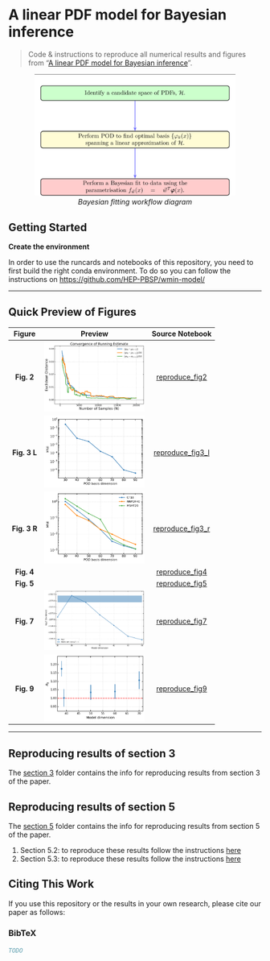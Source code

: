 # A linear PDF model for Bayesian inference

> Code & instructions to reproduce all numerical results and figures from  “[A linear PDF model for Bayesian inference](...)”.


<p align="center">
  <img src="figures/diagram.png" width="400">
  <br>
  <em>Bayesian fitting workflow diagram</em>
</p>


## Getting Started

**Create the environment**

In order to use the runcards and notebooks of this repository, you need to first build the right conda environment.
To do so you can follow the instructions on https://github.com/HEP-PBSP/wmin-model/
  

---
##  Quick Preview of Figures

| **Figure** |            **Preview**             |            **Source Notebook**             |
|:----------:|:----------------------------------:|:------------------------------------------:|
| **Fig. 2** | <img src="figures/figure2.png" width="200" alt="Fig. 2"/> | [reproduce_fig2](notebooks/sampled_mean_and_variance.ipynb) |
| **Fig. 3 L** | <img src="figures/figure3_left.png" width="200" alt="Fig. 3 L"/> | [reproduce_fig3_l](notebooks/completeness.ipynb) |
| **Fig. 3 R** | <img src="figures/figure3_right.png" width="200" alt="Fig. 3 R"/> | [reproduce_fig3_r](notebooks/generalisation.ipynb) |
| **Fig. 4** |                                    | [reproduce_fig4](notebooks/completeness.ipynb)      |
| **Fig. 5** |                                    | [reproduce_fig5](notebooks/generalisation.ipynb)    |
| **Fig. 7** | <img src="figures/figure7.png" width="200" alt="Fig. 7"/> | [reproduce_fig7](section5)                          |
| **Fig. 9** | <img src="figures/figure9.png" width="200" alt="Fig. 9"/> | [reproduce_fig9](section5)                          |


---

## Reproducing results of section 3

The [section 3](section3) folder contains the info for reproducing results from section 3 of the paper.

## Reproducing results of section 5

The [section 5](section5) folder contains the info for reproducing results from section 5 of the paper.

1. Section 5.2: to reproduce these results follow the instructions [here](https://github.com/comane/NNPOD-wiki/tree/main/section5#validation-of-model-selection-strategy)
2. Section 5.3: to reproduce these results follow the instructions [here](https://github.com/comane/NNPOD-wiki/tree/main/section5#uncertainty-quantification-in-the-data-region)



## Citing This Work

If you use this repository or the results in your own research, please cite our paper as follows:

### BibTeX

```bibtex
TODO
```
